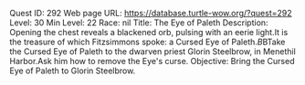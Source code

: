 Quest ID: 292
Web page URL: https://database.turtle-wow.org/?quest=292
Level: 30
Min Level: 22
Race: nil
Title: The Eye of Paleth
Description: Opening the chest reveals a blackened orb, pulsing with an eerie light.It is the treasure of which Fitzsimmons spoke: a Cursed Eye of Paleth.$B$BTake the Cursed Eye of Paleth to the dwarven priest Glorin Steelbrow, in Menethil Harbor.Ask him how to remove the Eye's curse.
Objective: Bring the Cursed Eye of Paleth to Glorin Steelbrow.
